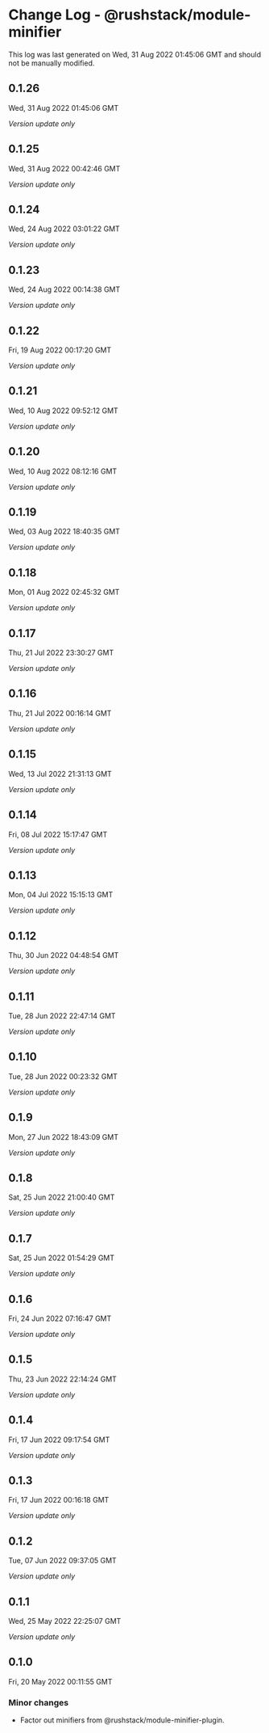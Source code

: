 # Change Log - @rushstack/module-minifier

This log was last generated on Wed, 31 Aug 2022 01:45:06 GMT and should not be manually modified.

## 0.1.26
Wed, 31 Aug 2022 01:45:06 GMT

_Version update only_

## 0.1.25
Wed, 31 Aug 2022 00:42:46 GMT

_Version update only_

## 0.1.24
Wed, 24 Aug 2022 03:01:22 GMT

_Version update only_

## 0.1.23
Wed, 24 Aug 2022 00:14:38 GMT

_Version update only_

## 0.1.22
Fri, 19 Aug 2022 00:17:20 GMT

_Version update only_

## 0.1.21
Wed, 10 Aug 2022 09:52:12 GMT

_Version update only_

## 0.1.20
Wed, 10 Aug 2022 08:12:16 GMT

_Version update only_

## 0.1.19
Wed, 03 Aug 2022 18:40:35 GMT

_Version update only_

## 0.1.18
Mon, 01 Aug 2022 02:45:32 GMT

_Version update only_

## 0.1.17
Thu, 21 Jul 2022 23:30:27 GMT

_Version update only_

## 0.1.16
Thu, 21 Jul 2022 00:16:14 GMT

_Version update only_

## 0.1.15
Wed, 13 Jul 2022 21:31:13 GMT

_Version update only_

## 0.1.14
Fri, 08 Jul 2022 15:17:47 GMT

_Version update only_

## 0.1.13
Mon, 04 Jul 2022 15:15:13 GMT

_Version update only_

## 0.1.12
Thu, 30 Jun 2022 04:48:54 GMT

_Version update only_

## 0.1.11
Tue, 28 Jun 2022 22:47:14 GMT

_Version update only_

## 0.1.10
Tue, 28 Jun 2022 00:23:32 GMT

_Version update only_

## 0.1.9
Mon, 27 Jun 2022 18:43:09 GMT

_Version update only_

## 0.1.8
Sat, 25 Jun 2022 21:00:40 GMT

_Version update only_

## 0.1.7
Sat, 25 Jun 2022 01:54:29 GMT

_Version update only_

## 0.1.6
Fri, 24 Jun 2022 07:16:47 GMT

_Version update only_

## 0.1.5
Thu, 23 Jun 2022 22:14:24 GMT

_Version update only_

## 0.1.4
Fri, 17 Jun 2022 09:17:54 GMT

_Version update only_

## 0.1.3
Fri, 17 Jun 2022 00:16:18 GMT

_Version update only_

## 0.1.2
Tue, 07 Jun 2022 09:37:05 GMT

_Version update only_

## 0.1.1
Wed, 25 May 2022 22:25:07 GMT

_Version update only_

## 0.1.0
Fri, 20 May 2022 00:11:55 GMT

### Minor changes

- Factor out minifiers from @rushstack/module-minifier-plugin.

